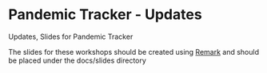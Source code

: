 # Pandemic Tracker - Updates
Updates, Slides for Pandemic Tracker

The slides for these workshops should be created using [Remark](https://remarkjs.com) and should be placed under the docs/slides directory
